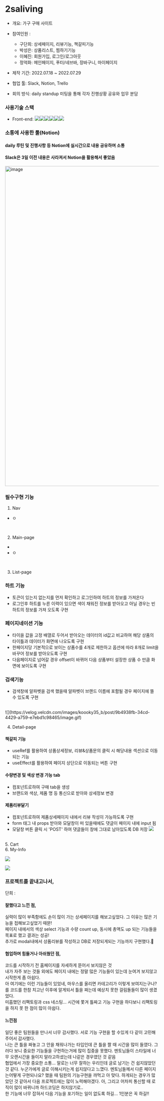 # 2saliving

+ 개요: 가구 구매 사이트
+ 참여인원 : 
	- 구단희: 상세페이지, 리뷰기능, 책갈피기능
    - 박성은: 상품리스트, 찜하기기능
    - 이혜진: 회원가입, 로그인/로그아웃
    - 정억화: 메인페이지, 푸터/네브바, 장바구니, 마이페이지
    
+ 제작 기간: 2022.07.18 ~ 2022.07.29
+ 협업 툴: Slack, Notion, Trello
+ 회의 방식: daily standup 미팅을 통해 각자 진행상황 공유와 업무 분담

### 사용기술 스택
+ Front-end: <img src="https://img.shields.io/badge/html5-E34F26?style=for-the-badge&logo=html5&logoColor=white"><img src="https://img.shields.io/badge/react-61DAFB?style=for-the-badge&logo=react&logoColor=black"><img src="https://img.shields.io/badge/javascript-F7DF1E?style=for-the-badge&logo=javascript&logoColor=black"><img src="https://img.shields.io/badge/css-1572B6?style=for-the-badge&logo=css3&logoColor=white"><img src="https://img.shields.io/badge/github-181717?style=for-the-badge&logo=github&logoColor=white"><img src="https://img.shields.io/badge/Scss-CC6699?style=for-the-badge&logo=Sass&logoColor=white">

### 소통에 사용한 툴(Notion)
#### daily 루틴 및 진행사항 등 Notion에 실시간으로 내용 공유하며 소통
#### Slack은 3일 이전 내용은 사라져서 Notion을 활용해서 좋았음
<img width="1045" alt="image" src="https://user-images.githubusercontent.com/99310802/181910552-0de5c892-4f8b-4151-b1b0-fa749d0f103a.png">



### 필수구현 기능
1. Nav
- ㅇ
</br>

2. Main-page
- 
- ㅇ
</br>

3. List-page
### 하트 기능
- 토큰이 있는지 없는지를 먼저 확인하고 로그인하여 하트의 정보를 가져온다
- 로그인후 하트를 누른 이력이 있으면 색이 채워진 정보를 받아오고 아닐 경우는 빈 하트의 정보를 가져 오도록 구현
### 페이지네이션 기능
- 타이을 값을 고정 배열로 두어서 받아오는 데이터의 id값고 비교하여 해당 상품의 타이틀과 데이터가 화면에 나오도록 구현
- 한페이지당 기본적으로 보이는 상품수를 4개로 제한하고 옵션에 따라 8개로 limit을 바꾸어 정보를 받아오도록 구현
- 다음페이지로 넘어갈 경우 offset이 바뀌어 다음 상품부터 설장한 상품 수 만큼 화면에 보이도록 구현
### 검색기능
- 검색창에 알파벳을 검색 했을때 알파벳이 브랜드 이름에 포함될 경우 페이지에 뜰 수 있도록 구현
</br>
![](https://velog.velcdn.com/images/koooky35_b/post/9b4938fb-34cd-4429-a759-e7ebd1c98465/image.gif)

4. Detail-page
#### 책갈피 기능
- useRef를 활용하여 상품상세정보, 리뷰&상품문의 클릭 시 해당내용 섹션으로 이동되는 기능
- useEffect를 활용하여 페이지 상단으로 이동되는 버튼 구현 
#### 수량변경 및 색상 변경 가능 tab
- 컴포넌트로하여 구매 tab을 생성
- 브랜드와 색상, 제품 명 등 통신으로 받아와 상세정보 변경
#### 제품리뷰달기
- 컴포넌트로하여 제품상세페이지 내에서 리뷰 작성이 가능하도록 구현
- form 태그 내 props 받아와 모달창이 떠 있을때에도 댓글이 페이지 내에 input 됨
- 모달창 버튼 클릭 시 'POST' 하여 댓글들이 창에 그대로 남아있도록 DB 저장
![](https://velog.velcdn.com/images/koooky35_b/post/430bf78a-485d-4c88-8034-ae6043c9cc7d/image.gif)
</br>
5. Cart
</br>
6. My-Info
</br>

![](https://velog.velcdn.com/images/koooky35_b/post/f44bac40-b91f-4900-86b0-76895b06c724/image.gif)

![](https://velog.velcdn.com/images/koooky35_b/post/6dd37e7b-2024-4490-8f23-c98a788a9985/image.gif)



### 프로젝트를 끝내고나서,
 단희 : </br>
 #### 잘했다고 느낀 점, </br>
 실력이 많이 부족함에도 손이 많이 가는 상세페이지를 해보고싶었다.
 그 이유는 많은 기능을 접해보고싶었기 때문! </br>
 페이지 내에서의 색상 select 기능과 수량 count up, 동시에 총액도 up 되는 기능들을 목표로 했고 결과는 성공!</br>
 추가로 modal내에서 상품리뷰를 작성하고 DB로 저장되게되는 기능까지 구현했다.👏 </br>
 #### 협업하며 힘들거나 아쉬웠던 점,</br> 
 코드를 시작하기 전 홈페이지를 자세하게 뜯어서 보지않은 것</br>
 내가 자주 보는 것들 외에도 페이지 내에는 정말 많은 기능들이 있는데 눈여겨 보지않고 시작한게 좀 아쉽다.</br>
 아 여기에는 이런 기능들이 있었네, 마우스를 올리면 카테고리가 이렇게 보여지는구나? 를 코드를 한참 치고난 이후에 알게되서 틀을 짜는데
 예상치 못한 걸림돌들이 많이 생겼었다.</br>
 미흡했던 리팩토링과 css 네스팅... 시간에 쫓겨 틀짜고 기능 구현을 하다보니 리팩토링을 하지 못 한 점이 많이 아쉽다.
 #### 느낀점 </br>
 일단 좋은 팀원들을 만나서 너무 감사했다. 서로 기능 구현을 할 수있게 다 같이 고민해주어서 감사했다.</br>
 나는 큰 틀을 짜놓고 그 안을 채워나가는 타입인데 큰 틀을 짤 때 시간을 많이 들였다. 그러다 보니 중요한 기능들을 구현하는거에 많이 집중을 못했다. 멘토님들이 스타일에 너무 오랜시간을 들이지 말라고하셨는데 나같은 경우였던 것 같음</br>
협업에서 가장 중요한 소통... 말로는 너무 잘하는 우리인데 글로 남기는 건 쉽지않았던 것 같다. 누군가에게 글로 이해시키는게 쉽지않다고 느꼈다.  멘토님들께서 다른 페이지는어떻게 구현되나요? 했을 때 팀원의 기능구현을 까먹고 아 맞다. 하게되는 경우가 많았던 것 같아서 다음 프로젝트에는 많이 노력해야겠다.
아, 그리고 어차피 통신할 때 로직이 많이 바뀌니까 하드코딩은 하지않기로.. </br>
한 기능에 너무 잡혀서 다음 기능을 포기하는 일이 없도록 하길... 1인분은 꼭 하길!!
